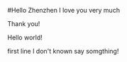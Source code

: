 #Hello Zhenzhen I love you very much

Thank you!

Hello world!

first line I don't known say somgthing!
